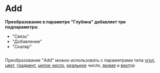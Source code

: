 # Add

**Преобразование в параметре "Глубина" добавляет три подпараметра:**

* "Связь"
* "Добавление"
* "Скаляр"

<figure><img src="https://lh7-us.googleusercontent.com/0TTBj2nM2E_buMLDWBavePf6ITNcAykQufu71W4d0jnjmvFTbb9WBT9TqUJhOAFwxaARW3IQ3Xpobv0s-tEESjxFsEIuEWkVdi9hKyYSR-uiL8WyQcgvmfYtY1CXISbGamSNIMcqdx4IKF3GfSFg7kk" alt=""><figcaption></figcaption></figure>

Преобразование "Add" можно использовать с параметрами типа [угол](https://wiki.synfig.org/Convert#Angle), [цвет](https://wiki.synfig.org/Convert#Color), [градиент](https://wiki.synfig.org/Convert#Gradient), [целое число](https://wiki.synfig.org/Convert#Integer), [реальное](https://wiki.synfig.org/Convert#Real) число, [время](https://wiki.synfig.org/Convert#Time) и [вект](https://wiki.synfig.org/Convert#Vector)ор
